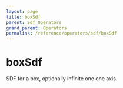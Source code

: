 ```yaml
---
layout: page
title: boxSdf
parent: Sdf Operators
grand_parent: Operators
permalink: /reference/operators/sdf/boxSdf
---
```


# boxSdf



SDF for a box, optionally infinite one one axis.

